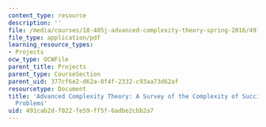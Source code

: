 ```yaml
---
content_type: resource
description: ''
file: /media/courses/18-405j-advanced-complexity-theory-spring-2016/491cab2df022fe59ff5f6adbe2cbb2a7_MIT18_405JS16_SuinctlyEcod.pdf
file_type: application/pdf
learning_resource_types:
- Projects
ocw_type: OCWFile
parent_title: Projects
parent_type: CourseSection
parent_uid: 377cf6e2-d62a-8f4f-2332-c93aa73d62af
resourcetype: Document
title: 'Advanced Complexity Theory: A Survey of the Complexity of Succinctly Encoded
  Problems'
uid: 491cab2d-f022-fe59-ff5f-6adbe2cbb2a7
---
```

